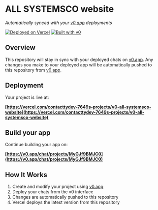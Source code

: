 # ALL SYSTEMSCO website

*Automatically synced with your [v0.app](https://v0.app) deployments*

[![Deployed on Vercel](https://img.shields.io/badge/Deployed%20on-Vercel-black?style=for-the-badge&logo=vercel)](https://vercel.com/contacttydev-7649s-projects/v0-all-systemsco-website)
[![Built with v0](https://img.shields.io/badge/Built%20with-v0.app-black?style=for-the-badge)](https://v0.app/chat/projects/MyGJf9BMJC0)

## Overview

This repository will stay in sync with your deployed chats on [v0.app](https://v0.app).
Any changes you make to your deployed app will be automatically pushed to this repository from [v0.app](https://v0.app).

## Deployment

Your project is live at:

**[https://vercel.com/contacttydev-7649s-projects/v0-all-systemsco-website](https://vercel.com/contacttydev-7649s-projects/v0-all-systemsco-website)**

## Build your app

Continue building your app on:

**[https://v0.app/chat/projects/MyGJf9BMJC0](https://v0.app/chat/projects/MyGJf9BMJC0)**

## How It Works

1. Create and modify your project using [v0.app](https://v0.app)
2. Deploy your chats from the v0 interface
3. Changes are automatically pushed to this repository
4. Vercel deploys the latest version from this repository
